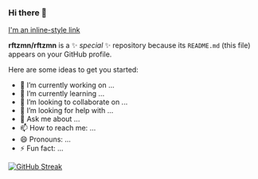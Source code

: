 ### Hi there 👋
[I'm an inline-style link](https://www.google.com)

**rftzmn/rftzmn** is a ✨ _special_ ✨ repository because its `README.md` (this file) appears on your GitHub profile.

Here are some ideas to get you started:

- 🔭 I’m currently working on ...
- 🌱 I’m currently learning ...
- 👯 I’m looking to collaborate on ...
- 🤔 I’m looking for help with ...
- 💬 Ask me about ...
- 📫 How to reach me: ...
- 😄 Pronouns: ...
- ⚡ Fun fact: ...

[![GitHub Streak](https://streak-stats.demolab.com?user=rftzmn&theme=dark&hide_border=true&date_format=j%20M%5B%20Y%5D&background=B5DD00&fire=DD5959&currStreakNum=DD0000&sideNums=DD0000&currStreakLabel=FF5D5D&dates=00C4DD&sideLabels=845BDD&stroke=7A71DD&ring=69C8DD)](https://git.io/streak-stats)
